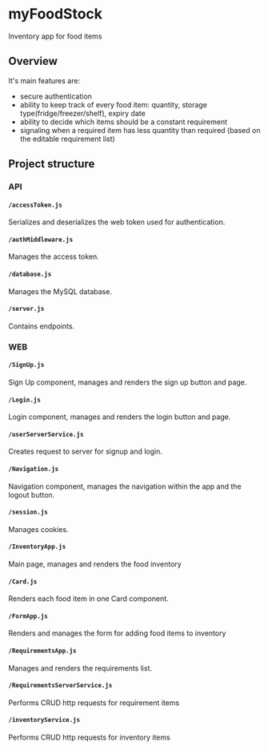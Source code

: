 # myFoodStock
Inventory app for food items

## Overview
It's main features are:
- secure authentication
- ability to keep track of every food item: quantity, storage type(fridge/freezer/shelf), expiry date
- ability to decide which items should be a constant requirement
- signaling when a required item has less quantity than required (based on the editable requirement list)

## Project structure

### API
#### `/accessToken.js`
Serializes and deserializes the web token used for authentication.

#### `/authMiddleware.js`
Manages the access token.

#### `/database.js`
Manages the MySQL database.

#### `/server.js`
Contains endpoints.

### WEB
#### `/SignUp.js`
Sign Up component, manages and renders the sign up button and page.

#### `/Login.js`
Login component, manages and renders the login button and page.

#### `/userServerService.js`
Creates request to server for signup and login.

#### `/Navigation.js`
Navigation component, manages the navigation within the app and the logout button.

#### `/session.js`
Manages cookies.

#### `/InventoryApp.js`
Main page, manages and renders the food inventory

#### `/Card.js`
Renders each food item in one Card component.

#### `/FormApp.js`
Renders and manages the form for adding food items to inventory

#### `/RequirementsApp.js`
Manages and renders the requirements list.

#### `/RequirementsServerService.js`
Performs CRUD http requests for requirement items 

#### `/inventoryService.js`
Performs CRUD http requests for inventory items



